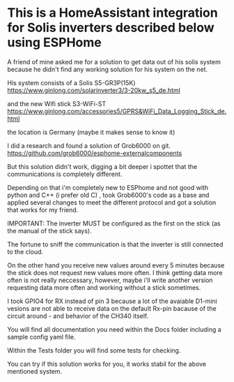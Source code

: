 # This is a HomeAssistant integration for Solis inverters described below using ESPHome
A friend of mine asked me for a solution to get data out of his solis system
because he didn't find any working solution for his system on the net.

His system consists of a Solis S5-GR3P(15K)
https://www.ginlong.com/solarinverter3/3-20kw_s5_de.html

and the new Wifi stick S3-WiFi-ST
https://www.ginlong.com/accessories5/GPRS&WiFi_Data_Logging_Stick_de.html

the location is Germany (maybe it makes sense to know it)

I did a research and found a solution of Grob6000 on git.
https://github.com/grob6000/esphome-externalcomponents

But this solution didn't work, digging a bit deeper i spottet that the
communications is completely different.

Depending on that i'm completely new to ESPhome and not good with python and C++
(i prefer old C) , took Grob6000's code as a base and applied several changes
to meet the different protocol and got a solution that works for my friend.

IMPORTANT: The inverter MUST be configured as the first on the stick (as the manual
of the stick says).

The fortune to sniff the communication is that the inverter is still connected to
the cloud.

On the other hand you receive new values around every 5 minutes because the stick
does not request new values more often.
I think getting data more often is not really neccessary, however, maybe i'll
write another version requesting data more often and working without a stick sometimes.

I took GPIO4 for RX instead of pin 3 because a lot of the avaiable D1-mini vesions are
not able to receive data on the default Rx-pin bacause of the circuit around - and 
behavior of the CH340 itself.

You will find all documentation you need within the Docs folder including
a sample config yaml file.

Within the Tests folder you will find some tests for checking.

You can try if this solution works for you,
it works stabil for the above mentioned system.

